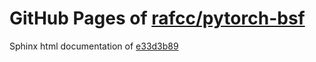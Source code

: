GitHub Pages of [rafcc/pytorch-bsf](https://github.com/rafcc/pytorch-bsf.git)
===
Sphinx html documentation of [e33d3b89](https://github.com/rafcc/pytorch-bsf/tree/e33d3b89731140aa5e501e239accc997c7647b6b)
